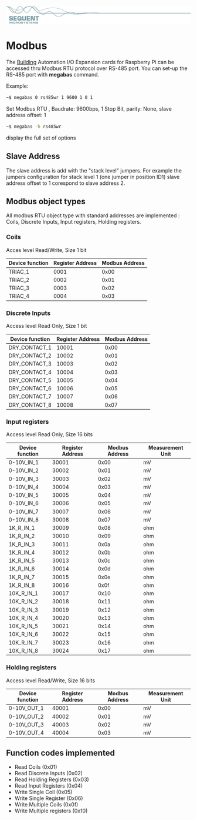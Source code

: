 [![megabas-rpi](res/sequent.jpg)](https://sequentmicrosystems.com/index.php?route=product/product&path=33&product_id=65)

# Modbus

The [Building](https://sequentmicrosystems.com/index.php?route=product/product&path=33&product_id=65) Automation I/O Expansion cards for Raspberry Pi can be accessed thru Modbus RTU protocol over RS-485 port.
You can set-up the RS-485 port with **megabas** command.

Example:
```bash
~$ megabas 0 rs485wr 1 9600 1 0 1
```
Set Modbus RTU , Baudrate: 9600bps, 1 Stop Bit,  parity: None, slave address offset: 1
```bash
~$ megabas -h rs485wr
```
display the full set of options

## Slave Address
The slave address is add with the "stack level" jumpers. For example the jumpers configuration for stack level 1  (one jumper in position ID1) slave address offset to 1 corespond to slave address 2.

## Modbus object types
All modbus RTU object type with standard addresses are implemented : Coils, Discrete Inputs, Input registers, Holding registers.

### Coils

Acces level Read/Write, Size 1 bit

| Device function | Register Address | Modbus Address |
| --- | --- | --- |
| TRIAC_1 | 0001 | 0x00 |
| TRIAC_2 | 0002 | 0x01 |
| TRIAC_3 | 0003 | 0x02 |
| TRIAC_4 | 0004 | 0x03 |

### Discrete Inputs

Access level Read Only, Size 1 bit

| Device function | Register Address | Modbus Address |
| --- | --- | --- |
| DRY_CONTACT_1 | 10001 | 0x00 |
| DRY_CONTACT_2 | 10002 | 0x01 |
| DRY_CONTACT_3 | 10003 | 0x02 |
| DRY_CONTACT_4 | 10004 | 0x03 |
| DRY_CONTACT_5 | 10005 | 0x04 |
| DRY_CONTACT_6 | 10006 | 0x05 |
| DRY_CONTACT_7 | 10007 | 0x06 |
| DRY_CONTACT_8 | 10008 | 0x07 |

### Input registers

Access level Read Only, Size 16 bits

| Device function | Register Address | Modbus Address | Measurement Unit |
| --- | --- | --- | --- |
| 0-10V_IN_1 | 30001 | 0x00 | mV |
| 0-10V_IN_2 | 30002 | 0x01 | mV |
| 0-10V_IN_3 | 30003 | 0x02 | mV |
| 0-10V_IN_4 | 30004 | 0x03 | mV |
| 0-10V_IN_5 | 30005 | 0x04 | mV |
| 0-10V_IN_6 | 30006 | 0x05 | mV |
| 0-10V_IN_7 | 30007 | 0x06 | mV |
| 0-10V_IN_8 | 30008 | 0x07 | mV |
| 1K_R_IN_1 | 30009 | 0x08 | ohm |
| 1K_R_IN_2 | 30010 | 0x09 | ohm |
| 1K_R_IN_3 | 30011 | 0x0a | ohm |
| 1K_R_IN_4 | 30012 | 0x0b | ohm |
| 1K_R_IN_5 | 30013 | 0x0c | ohm |
| 1K_R_IN_6 | 30014 | 0x0d | ohm |
| 1K_R_IN_7 | 30015 | 0x0e | ohm |
| 1K_R_IN_8 | 30016 | 0x0f | ohm |
| 10K_R_IN_1 | 30017 | 0x10 | ohm |
| 10K_R_IN_2 | 30018 | 0x11 | ohm |
| 10K_R_IN_3 | 30019 | 0x12 | ohm |
| 10K_R_IN_4 | 30020 | 0x13 | ohm |
| 10K_R_IN_5 | 30021 | 0x14 | ohm |
| 10K_R_IN_6 | 30022 | 0x15 | ohm |
| 10K_R_IN_7 | 30023 | 0x16 | ohm |
| 10K_R_IN_8 | 30024 | 0x17 | ohm |

### Holding registers

Access level Read/Write, Size 16 bits

| Device function | Register Address | Modbus Address | Measurement Unit |
| --- | --- | --- | --- |
| 0-10V_OUT_1 | 40001 | 0x00 | mV |
| 0-10V_OUT_2 | 40002 | 0x01 | mV |
| 0-10V_OUT_3 | 40003 | 0x02 | mV |
| 0-10V_OUT_4 | 40004 | 0x03 | mV |



## Function codes implemented

* Read Coils (0x01)
* Read Discrete Inputs (0x02)
* Read Holding Registers (0x03)
* Read Input Registers (0x04)
* Write Single Coil (0x05)
* Write Single Register (0x06)
* Write Multiple Coils (0x0f)
* Write Multiple registers (0x10)
